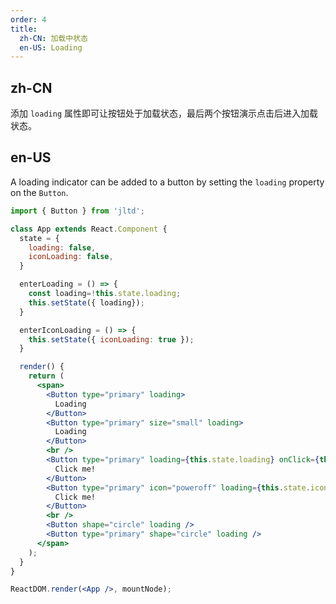 ```yaml
---
order: 4
title:
  zh-CN: 加载中状态
  en-US: Loading
---
```


## zh-CN

添加 `loading` 属性即可让按钮处于加载状态，最后两个按钮演示点击后进入加载状态。

## en-US

A loading indicator can be added to a button by setting the `loading` property on the `Button`.

````jsx
import { Button } from 'jltd';

class App extends React.Component {
  state = {
    loading: false,
    iconLoading: false,
  }

  enterLoading = () => {
    const loading=!this.state.loading;
    this.setState({ loading});
  }

  enterIconLoading = () => {
    this.setState({ iconLoading: true });
  }

  render() {
    return (
      <span>
        <Button type="primary" loading>
          Loading
        </Button>
        <Button type="primary" size="small" loading>
          Loading
        </Button>
        <br />
        <Button type="primary" loading={this.state.loading} onClick={this.enterLoading}>
          Click me!
        </Button>
        <Button type="primary" icon="poweroff" loading={this.state.iconLoading} onClick={this.enterIconLoading}>
          Click me!
        </Button>
        <br />
        <Button shape="circle" loading />
        <Button type="primary" shape="circle" loading />
      </span>
    );
  }
}

ReactDOM.render(<App />, mountNode);
````

